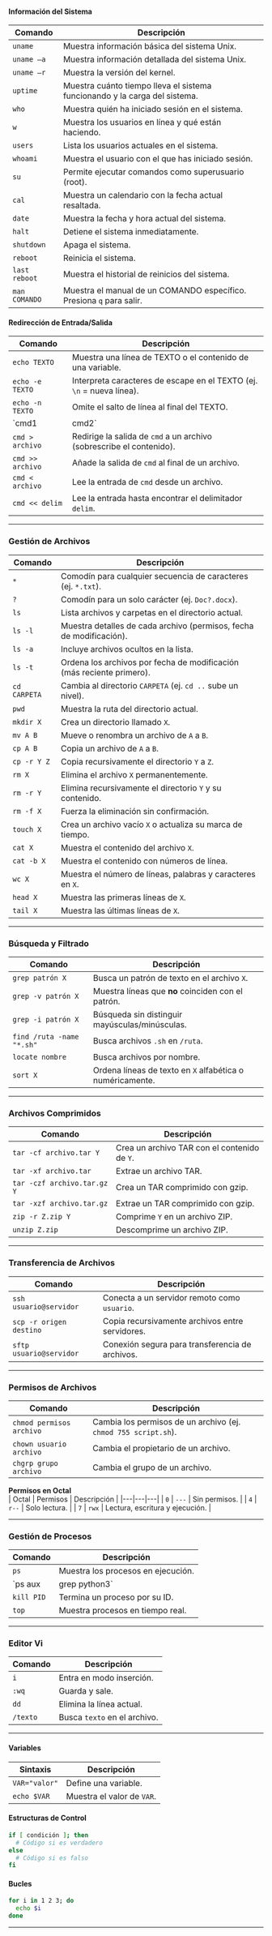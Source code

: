 
#### **Información del Sistema**
| Comando | Descripción |
|---|---|
| `uname` | Muestra información básica del sistema Unix. |
| `uname –a` | Muestra información detallada del sistema Unix. |
| `uname –r` | Muestra la versión del kernel. |
| `uptime` | Muestra cuánto tiempo lleva el sistema funcionando y la carga del sistema. |
| `who` | Muestra quién ha iniciado sesión en el sistema. |
| `w` | Muestra los usuarios en línea y qué están haciendo. |
| `users` | Lista los usuarios actuales en el sistema. |
| `whoami` | Muestra el usuario con el que has iniciado sesión. |
| `su` | Permite ejecutar comandos como superusuario (root). |
| `cal` | Muestra un calendario con la fecha actual resaltada. |
| `date` | Muestra la fecha y hora actual del sistema. |
| `halt` | Detiene el sistema inmediatamente. |
| `shutdown` | Apaga el sistema. |
| `reboot` | Reinicia el sistema. |
| `last reboot` | Muestra el historial de reinicios del sistema. |
| `man COMANDO` | Muestra el manual de un COMANDO específico. Presiona `q` para salir. |

#### **Redirección de Entrada/Salida**
| Comando | Descripción |
|---|---|
| `echo TEXTO` | Muestra una línea de TEXTO o el contenido de una variable. |
| `echo -e TEXTO` | Interpreta caracteres de escape en el TEXTO (ej. `\n` = nueva línea). |
| `echo -n TEXTO` | Omite el salto de línea al final del TEXTO. |
| `cmd1 | cmd2` | Canaliza la salida de `cmd1` como entrada de `cmd2`. |
| `cmd > archivo` | Redirige la salida de `cmd` a un archivo (sobrescribe el contenido). |
| `cmd >> archivo` | Añade la salida de `cmd` al final de un archivo. |
| `cmd < archivo` | Lee la entrada de `cmd` desde un archivo. |
| `cmd << delim` | Lee la entrada hasta encontrar el delimitador `delim`. |

---

### **Gestión de Archivos**
| Comando | Descripción |
|---|---|
| `*` | Comodín para cualquier secuencia de caracteres (ej. `*.txt`). |
| `?` | Comodín para un solo carácter (ej. `Doc?.docx`). |
| `ls` | Lista archivos y carpetas en el directorio actual. |
| `ls -l` | Muestra detalles de cada archivo (permisos, fecha de modificación). |
| `ls -a` | Incluye archivos ocultos en la lista. |
| `ls -t` | Ordena los archivos por fecha de modificación (más reciente primero). |
| `cd CARPETA` | Cambia al directorio `CARPETA` (ej. `cd ..` sube un nivel). |
| `pwd` | Muestra la ruta del directorio actual. |
| `mkdir X` | Crea un directorio llamado `X`. |
| `mv A B` | Mueve o renombra un archivo de `A` a `B`. |
| `cp A B` | Copia un archivo de `A` a `B`. |
| `cp -r Y Z` | Copia recursivamente el directorio `Y` a `Z`. |
| `rm X` | Elimina el archivo `X` permanentemente. |
| `rm -r Y` | Elimina recursivamente el directorio `Y` y su contenido. |
| `rm -f X` | Fuerza la eliminación sin confirmación. |
| `touch X` | Crea un archivo vacío `X` o actualiza su marca de tiempo. |
| `cat X` | Muestra el contenido del archivo `X`. |
| `cat -b X` | Muestra el contenido con números de línea. |
| `wc X` | Muestra el número de líneas, palabras y caracteres en `X`. |
| `head X` | Muestra las primeras líneas de `X`. |
| `tail X` | Muestra las últimas líneas de `X`. |

---

### **Búsqueda y Filtrado**
| Comando | Descripción |
|---|---|
| `grep patrón X` | Busca un patrón de texto en el archivo `X`. |
| `grep -v patrón X` | Muestra líneas que **no** coinciden con el patrón. |
| `grep -i patrón X` | Búsqueda sin distinguir mayúsculas/minúsculas. |
| `find /ruta -name "*.sh"` | Busca archivos `.sh` en `/ruta`. |
| `locate nombre` | Busca archivos por nombre. |
| `sort X` | Ordena líneas de texto en `X` alfabética o numéricamente. |

---

### **Archivos Comprimidos**
| Comando | Descripción |
|---|---|
| `tar -cf archivo.tar Y` | Crea un archivo TAR con el contenido de `Y`. |
| `tar -xf archivo.tar` | Extrae un archivo TAR. |
| `tar -czf archivo.tar.gz Y` | Crea un TAR comprimido con gzip. |
| `tar -xzf archivo.tar.gz` | Extrae un TAR comprimido con gzip. |
| `zip -r Z.zip Y` | Comprime `Y` en un archivo ZIP. |
| `unzip Z.zip` | Descomprime un archivo ZIP. |

---

### **Transferencia de Archivos**
| Comando | Descripción |
|---|---|
| `ssh usuario@servidor` | Conecta a un servidor remoto como `usuario`. |
| `scp -r origen destino` | Copia recursivamente archivos entre servidores. |
| `sftp usuario@servidor` | Conexión segura para transferencia de archivos. |

---

### **Permisos de Archivos**
| Comando | Descripción |
|---|---|
| `chmod permisos archivo` | Cambia los permisos de un archivo (ej. `chmod 755 script.sh`). |
| `chown usuario archivo` | Cambia el propietario de un archivo. |
| `chgrp grupo archivo` | Cambia el grupo de un archivo. |

**Permisos en Octal**  
| Octal | Permisos | Descripción |
|---|---|---|
| `0` | `---` | Sin permisos. |
| `4` | `r--` | Solo lectura. |
| `7` | `rwx` | Lectura, escritura y ejecución. |

---

### **Gestión de Procesos**
| Comando | Descripción |
|---|---|
| `ps` | Muestra los procesos en ejecución. |
| `ps aux | grep python3` | Filtra procesos relacionados con `python3`. |
| `kill PID` | Termina un proceso por su ID. |
| `top` | Muestra procesos en tiempo real. |

---

### **Editor Vi**
| Comando | Descripción |
|---|---|
| `i` | Entra en modo inserción. |
| `:wq` | Guarda y sale. |
| `dd` | Elimina la línea actual. |
| `/texto` | Busca `texto` en el archivo. |

---

#### **Variables**
| Sintaxis | Descripción |
|---|---|
| `VAR="valor"` | Define una variable. |
| `echo $VAR` | Muestra el valor de `VAR`. |

#### **Estructuras de Control**
```sh
if [ condición ]; then
  # Código si es verdadero
else
  # Código si es falso
fi
```

#### **Bucles**
```sh
for i in 1 2 3; do
  echo $i
done
```

---
